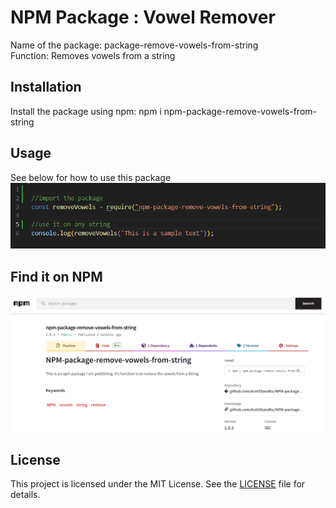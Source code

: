 # NPM Package : Vowel Remover

Name of the package: package-remove-vowels-from-string
<br>Function: Removes vowels from a string

## Installation

Install the package using npm: npm i npm-package-remove-vowels-from-string

## Usage

See below for how to use this package 
![Refer to this image](screenshot/image1.png)

## Find it on NPM

![Refer to this image](screenshot/image2.png)

## License

This project is licensed under the MIT License. See the [LICENSE](LICENSE) file for details.


